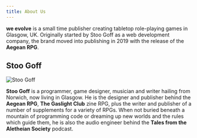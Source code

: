 ```yaml
---
title: About Us
---
```


**we evolve** is a small time publisher creating tabletop role-playing games in Glasgow, UK. Originally started by Stoo Goff as a web development company, the brand moved into publishing in 2019 with the release of the **Aegean RPG**.

## Stoo Goff

![Stoo Goff](/img/stoo-goff.jpg)

**Stoo Goff** is a programmer, game designer, musician and writer hailing from Norwich, now living in Glasgow. He is the designer and publisher behind the **Aegean RPG**, **The Gaslight Club** zine RPG, plus the writer and publisher of a number of supplements for a variety of RPGs. When not buried beneath a mountain of programming code or dreaming up new worlds and the rules which guide them, he is also the audio engineer behind the **Tales from the Aletheian Society** podcast.
